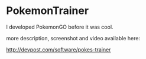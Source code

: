 # PokemonTrainer

I developed PokemonGO before it was cool.

more description, screenshot and video available here:

http://devpost.com/software/pokes-trainer

